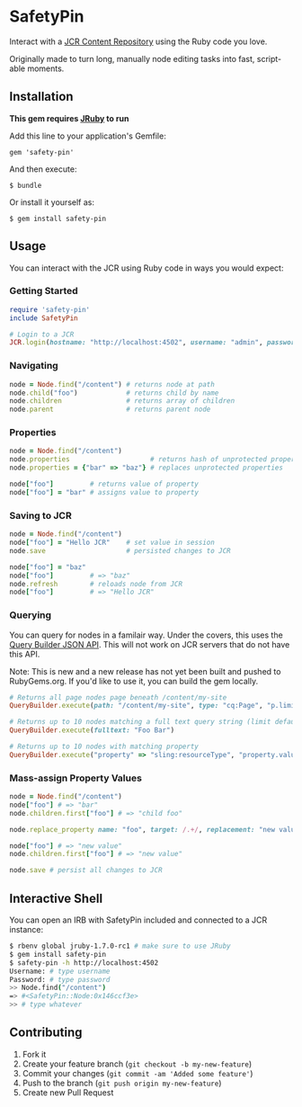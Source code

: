 # SafetyPin

Interact with a [JCR Content Repository](http://jackrabbit.apache.org/jcr-api.html) using the Ruby code you love.

Originally made to turn long, manually node editing tasks into fast, script-able moments.

## Installation

**This gem requires [JRuby](http://jruby.org/) to run**

Add this line to your application's Gemfile:

    gem 'safety-pin'

And then execute:

    $ bundle

Or install it yourself as:

    $ gem install safety-pin

## Usage

You can interact with the JCR using Ruby code in ways you would expect:

### Getting Started

```ruby
require 'safety-pin'
include SafetyPin

# Login to a JCR
JCR.login(hostname: "http://localhost:4502", username: "admin", password: "admin")

```

### Navigating

```ruby
node = Node.find("/content") # returns node at path
node.child("foo")            # returns child by name
node.children                # returns array of children
node.parent                  # returns parent node
```

### Properties

```ruby
node = Node.find("/content")
node.properties                    # returns hash of unprotected properties
node.properties = {"bar" => "baz"} # replaces unprotected properties

node["foo"]         # returns value of property
node["foo"] = "bar" # assigns value to property
```

### Saving to JCR

```ruby
node = Node.find("/content")
node["foo"] = "Hello JCR"    # set value in session
node.save                    # persisted changes to JCR

node["foo"] = "baz"
node["foo"]         # => "baz"
node.refresh        # reloads node from JCR
node["foo"]         # => "Hello JCR"
```

### Querying

You can query for nodes in a familair way. Under the covers, this uses the [Query Builder JSON API](http://dev.day.com/docs/en/cq/current/dam/customizing_and_extendingcq5dam/query_builder.html). This will not work on JCR servers that do not have this API.

Note: This is new and a new release has not yet been built and pushed to RubyGems.org. If you'd like to use it, you can build the gem locally.

```ruby
# Returns all page nodes page beneath /content/my-site
QueryBuilder.execute(path: "/content/my-site", type: "cq:Page", "p.limit" => -1)

# Returns up to 10 nodes matching a full text query string (limit defaults to 10)
QueryBuilder.execute(fulltext: "Foo Bar")

# Returns up to 10 nodes with matching property
QueryBuilder.execute("property" => "sling:resourceType", "property.value" => "myapp/components/foo")
```

### Mass-assign Property Values

```ruby
node = Node.find("/content")
node["foo"] # => "bar"
node.children.first["foo"] # => "child foo"

node.replace_property name: "foo", target: /.+/, replacement: "new value", recursive: true

node["foo"] # => "new value"
node.children.first["foo"] # => "new value"

node.save # persist all changes to JCR
```

## Interactive Shell

You can open an IRB with SafetyPin included and connected to a JCR instance:

```sh
$ rbenv global jruby-1.7.0-rc1 # make sure to use JRuby
$ gem install safety-pin
$ safety-pin -h http://localhost:4502
Username: # type username
Password: # type password
>> Node.find("/content")
=> #<SafetyPin::Node:0x146ccf3e>
>> # type whatever
```

## Contributing

1. Fork it
2. Create your feature branch (`git checkout -b my-new-feature`)
3. Commit your changes (`git commit -am 'Added some feature'`)
4. Push to the branch (`git push origin my-new-feature`)
5. Create new Pull Request
